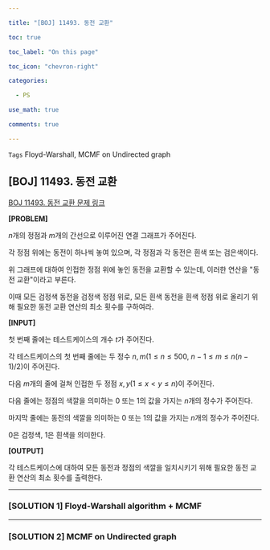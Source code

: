 ```yaml
---

title: "[BOJ] 11493. 동전 교환"

toc: true

toc_label: "On this page"

toc_icon: "chevron-right"

categories:

  - PS

use_math: true

comments: true

---
```


`Tags` Floyd-Warshall, MCMF on Undirected graph

## [BOJ] 11493. 동전 교환

[BOJ 11493. 동전 교환 문제 링크](https://www.acmicpc.net/problem/11493)

**[PROBLEM]**

$n$개의 정점과 $m$개의 간선으로 이루어진 연결 그래프가 주어진다.

각 정점 위에는 동전이 하나씩 놓여 있으며, 각 정점과 각 동전은 흰색 또는 검은색이다.

위 그래프에 대하여 인접한 정점 위에 놓인 동전을 교환할 수 있는데, 이러한 연산을 "동전 교환"이라고 부른다.

이때 모든 검정색 동전을 검정색 정점 위로, 모든 흰색 동전을 흰색 정점 위로 올리기 위해 필요한 동전 교환 연산의 최소 횟수를 구하여라.

**[INPUT]**

첫 번째 줄에는 테스트케이스의 개수 $t$가 주어진다.

각 테스트케이스의 첫 번째 줄에는 두 정수 $n, m$($1 \leq n \leq 500$, $n - 1 \leq m \leq n(n-1)/2$)이 주어진다.

다음 $m$개의 줄에 걸쳐 인접한 두 정점 $x, y$($1 \leq x < y \leq n$)이 주어진다.

다음 줄에는 정점의 색깔을 의미하는 0 또는 1의 값을 가지는 $n$개의 정수가 주어진다.

마지막 줄에는 동전의 색깔을 의미하는 0 또는 1의 값을 가지는 $n$개의 정수가 주어진다.

0은 검정색, 1은 흰색을 의미한다.

**[OUTPUT]**

각 테스트케이스에 대하여 모든 동전과 정점의 색깔을 일치시키기 위해 필요한 동전 교환 연산의 최소 횟수를 출력한다.

---

### [SOLUTION 1] Floyd-Warshall algorithm + MCMF



---

### [SOLUTION 2] MCMF on Undirected graph




